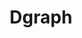---
blog: https://blog.dgraph.io/
git: https://github.com/dgraph-io/dgraph
logohandle: dgraphio
sort: dgraph
title: Dgraph
twitter: https://x.com/dgraphlabs
website: https://dgraph.io/
youtube: https://youtube.com/channel/UCghE41LR8nkKFlR3IFTRO4w/featured
---